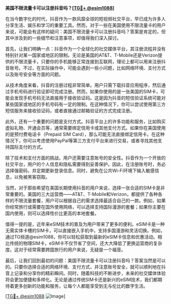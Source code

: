 **美国不限流量卡可以注册抖音吗？[[TG💪+ @esim1088](https://t.me/s/esim1088)]**

在当今数字化的时代，抖音作为一款风靡全球的短视频社交平台，早已成为许多人分享生活、娱乐和学习的重要工具。然而，对于一些在美国使用不限流量卡的用户来说，可能会有这样的疑问：美国不限流量卡可以注册抖音吗？答案是肯定的，但其中涉及到的一些细节和注意事项，却值得我们深入探讨。

首先，让我们明确一点：抖音作为一个全球化的社交媒体平台，其注册流程并没有特别针对某一国家或地区的限制。无论是美国的AT&T、T-Mobile还是Verizon提供的不限流量卡，只要你的手机能够正常连接到互联网，理论上都可以用来注册抖音账号。不过，在实际操作中，可能会遇到一些小问题，比如网络环境、支付方式以及账号安全等方面的问题。

从技术角度来看，抖音的注册过程非常简单。用户只需下载抖音应用程序，然后通过手机号码进行验证即可完成注册。然而，如果你使用的是一张美国的SIM卡，可能会发现手机号码无法直接用于接收验证码。这是因为抖音的短信验证系统可能对某些国家或地区的手机号码有一定的限制。在这种情况下，你可以尝试使用第三方短信服务来接收验证码，或者直接通过邮箱验证的方式完成注册。

此外，还有一个重要的问题是支付方式。抖音平台上的许多功能和服务，比如购买虚拟礼物、开通会员等，通常需要绑定信用卡或其他支付方式。如果你在美国使用的是预付费电话卡（Prepaid SIM Card），那么可能无法直接绑定信用卡。在这种情况下，你可以考虑使用PayPal等第三方支付平台来进行交易，或者寻找其他支持国际支付的方式。

除了技术和支付方面的挑战，用户还需要注意账号的安全性。抖音作为一个开放的社交平台，用户的个人信息和隐私需要得到妥善保护。因此，在注册账号时，务必选择强密码，并定期更新登录信息。同时，避免在公共Wi-Fi环境下输入敏感信息，以免被黑客窃取。

当然，对于那些希望在美国长期使用抖音的用户来说，选择一张合适的SIM卡是非常重要的。美国的三大运营商——AT&T、T-Mobile和Verizon，都提供了各种各样的不限流量套餐，用户可以根据自己的需求选择最适合自己的一款。例如，如果你经常旅行或需要在国外使用网络，可以选择支持国际漫游的套餐；如果你主要在国内使用，则可以选择性价比更高的本地套餐。

值得一提的是，近年来eSIM技术的普及为用户带来了更多的便利。eSIM卡是一种无需实体卡槽的SIM卡，可以直接嵌入手机中，支持多国漫游和灵活切换。例如，通过TG频道@esim1088，你可以轻松获取到最新的eSIM卡信息和优惠活动。相比传统的物理SIM卡，eSIM卡不仅节省了空间，还大大降低了更换运营商的复杂度。这对于经常需要跨国旅行的用户来说，无疑是一个福音。

最后，让我们回到最初的问题：美国不限流量卡可以注册抖音吗？答案当然是可以的。只要你选择合适的网络环境、支付方式，并注意账号安全，就可以顺利地在抖音上记录和分享你的精彩瞬间。同时，随着科技的不断进步，未来的社交媒体体验将会更加便捷和多样化。无论是通过传统SIM卡还是新兴的eSIM技术，我们都期待着更多创新的功能和服务，让每个人都能享受到无与伦比的数字生活。

[[TG💪+ @esim1088](https://t.me/s/esim1088) ![Image](https://i.postimg.cc/4NQfJmqS/Snipaste-2025-05-13-00-14-12.png)]